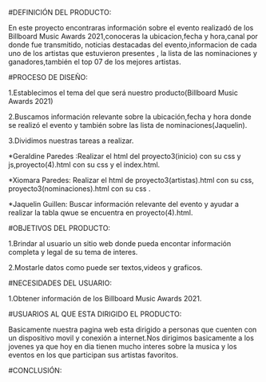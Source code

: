 #DEFINICIÓN DEL PRODUCTO:

En este proyecto encontraras información sobre el evento realizadó de los Billboard Music Awards 2021,conoceras la ubicacion,fecha y hora,canal por donde fue transmitido,
noticias destacadas del evento,informacion de cada uno de los artistas que estuvieron presentes , la lista de las nominaciones y ganadores,también el top 07 de los mejores artistas.

#PROCESO DE DISEÑO:

1.Establecimos el tema del que será nuestro producto(Billboard Music Awards 2021)

2.Buscamos información relevante sobre la ubicación,fecha y hora donde se realizó el evento y también sobre las lista de nominaciones(Jaquelin).

3.Dividimos nuestras tareas a realizar.

*Geraldine Paredes :Realizar el html del proyecto3(inicio) con su css y js,proyecto(4).html con su css y el index.html.

*Xiomara Paredes: Realizar el html de proyecto3(artistas).html con su css, proyecto3(nominaciones).html con su css .

*Jaquelin Guillen: Buscar información relevante del evento y ayudar a realizar la tabla qwue se encuentra en proyecto(4).html.

#OBJETIVOS DEL PRODUCTO:

1.Brindar al usuario un sitio web donde pueda encontar información completa y legal de su tema de interes.

2.Mostarle datos como puede ser textos,videos y graficos.

#NECESIDADES DEL USUARIO:

1.Obtener información de los Billboard Music Awards 2021.

#USUARIOS AL QUE ESTA DIRIGIDO EL PRODUCTO:

Basicamente nuestra pagina web esta dirigido a personas que cuenten con un dispositivo movil y conexión a internet.Nos dirigimos basicamente a los jovenes ya que hoy en dia tienen mucho interes sobre la musica y los eventos en los que participan sus artistas favoritos.

#CONCLUSIÓN:
